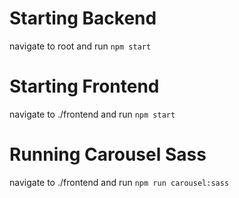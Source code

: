 # Starting Backend

navigate to root and run `npm start`

# Starting Frontend

navigate to ./frontend and run `npm start`

# Running Carousel Sass

navigate to ./frontend and run `npm run carousel:sass` 